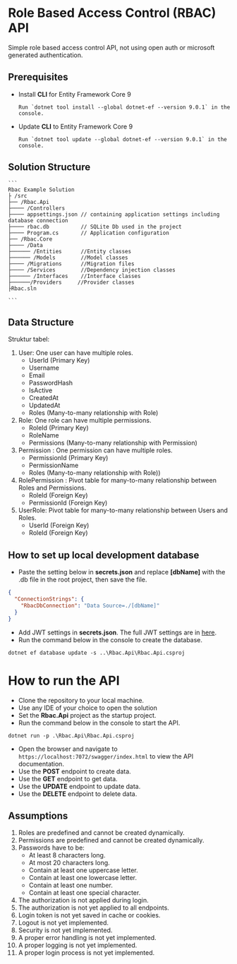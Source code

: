 ﻿# Role Based Access Control (RBAC) API 
Simple role based access control API, not using open auth or microsoft generated authentication. 

## Prerequisites
* Install **CLI** for Entity Framework Core 9
   ```
   Run `dotnet tool install --global dotnet-ef --version 9.0.1` in the console.
   ```

* Update **CLI** to Entity Framework Core 9
   ```
   Run `dotnet tool update --global dotnet-ef --version 9.0.1` in the console.
   ```
   
## Solution Structure
    ```
    Rbac Example Solution
    ├ /src
    ├── /Rbac.Api
    ├──── /Controllers
    ├──── appsettings.json // containing application settings including database connection
    ├──── rbac.db          // SQLite Db used in the project
    ├──── Program.cs       // Application configuration
    ├── /Rbac.Core
    ├──── /Data
    ├────── /Entities      //Entity classes
    ├────── /Models        //Model classes
    ├──── /Migrations      //Migration files
    ├──── /Services        //Dependency injection classes
    ├────── /Interfaces    //Interface classes
    ├──────/Providers     //Provider classes
    ├Rbac.sln

    ```
## Data Structure
Struktur tabel:
1. User: One user can have multiple roles.  
    - UserId (Primary Key)
    - Username
    - Email
    - PasswordHash
    - IsActive
    - CreatedAt
    - UpdatedAt
    - Roles (Many-to-many relationship with Role)
2. Role: One role can have multiple permissions.  
    - RoleId (Primary Key)
    - RoleName
    - Permissions (Many-to-many relationship with Permission)
3. Permission : One permission can have multiple roles.  
    - PermissionId (Primary Key)
    - PermissionName
    - Roles (Many-to-many relationship with Role))
4. RolePermission : Pivot table for many-to-many relationship between Roles and Permissions.  
    - RoleId (Foreign Key)
    - PermissionId (Foreign Key)
5. UserRole: Pivot table for many-to-many relationship between Users and Roles.  
    - UserId (Foreign Key)
    - RoleId (Foreign Key)

## How to set up local development database
* Paste the setting below in **secrets.json** and replace **[dbName]** with the .db file in the root project, then save the file.
```JSON
{
  "ConnectionStrings": {
    "RbacDbConnection": "Data Source=./[dbName]"
  }
}
```
* Add JWT settings in **secrets.json**. The full JWT settings are in [here](https://docs.google.com/document/d/1wvkmcVsb8eivLv95ENLl16KEnO-9IKIKiMA1idOQfC8/edit?usp=sharing).
* Run the command below in the console to create the database.
```Text
dotnet ef database update -s ..\Rbac.Api\Rbac.Api.csproj
```

# How to run the API
* Clone the repository to your local machine.
* Use any IDE of your choice to open the solution
* Set the **Rbac.Api** project as the startup project.
* Run the command below in the console to start the API.
```Text
dotnet run -p .\Rbac.Api\Rbac.Api.csproj
```
* Open the browser and navigate to `https://localhost:7072/swagger/index.html` to view the API documentation.
* Use the **POST** endpoint to create data.
* Use the **GET** endpoint to get data.
* Use the **UPDATE** endpoint to update data.
* Use the **DELETE** endpoint to delete data.

## Assumptions
1. Roles are predefined and cannot be created dynamically.
2. Permissions are predefined and cannot be created dynamically.
3. Passwords have to be: 
    - At least 8 characters long.
    - At most 20 characters long.
    - Contain at least one uppercase letter.
    - Contain at least one lowercase letter.
    - Contain at least one number.
    - Contain at least one special character.
4. The authorization is not applied during login. 
5. The authorization is not yet applied to all endpoints.
6. Login token is not yet saved in cache or cookies.
7. Logout is not yet implemented.
8. Security is not yet implemented.
9. A proper error handling is not yet implemented.
10. A proper logging is not yet implemented.
11. A proper login process is not yet implemented.